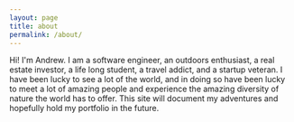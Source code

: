 ```yaml
---
layout: page
title: about
permalink: /about/
---
```


Hi! I'm Andrew. I am a software engineer, an outdoors enthusiast, a real estate investor, a life long
student, a travel addict, and a startup veteran. I have been lucky to see a lot of the world, and in
doing so have been lucky to meet a lot of amazing people and experience the amazing diversity of
nature the world has to offer. This site will document my adventures and hopefully hold my portfolio in the future.
